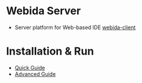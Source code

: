 # Webida Server

- Server platform for Web-based IDE [webida-client](https://github.com/webida/webida-client)

# Installation & Run

- [Quick Guide](./doc/quick-guide.md)
- [Advanced Guide](./doc/advanced-guide.md)
